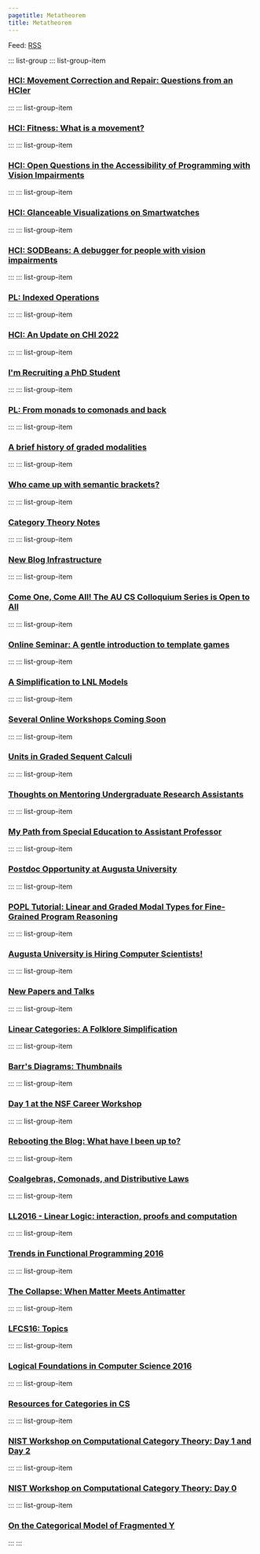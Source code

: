 ```yaml
---
pagetitle: Metatheorem
title: Metatheorem
---
```


Feed: [RSS](feed.xml)

::: list-group
::: list-group-item
### [HCI: Movement Correction and Repair: Questions from an HCIer](/draft/2022-11-12-Correction.html)
:::
::: list-group-item
### [HCI: Fitness: What is a movement?](/draft/2022-09-10-What-is-a-movement.html)
:::
::: list-group-item
### [HCI: Open Questions in the Accessibility of Programming with Vision Impairments](/draft/2022-09-09-Blind-PL-Lit-Review.html)
:::
::: list-group-item
### [HCI: Glanceable Visualizations on Smartwatches](/draft/2022-09-01-Smartwatch-Viz.html)
:::
::: list-group-item
### [HCI: SODBeans: A debugger for people with vision impairments](/draft/2022-08-25-SODBeans.html)
:::
::: list-group-item
### [PL: Indexed Operations](/draft/2022-08-25-Indexed-Ops.html)
:::
::: list-group-item
### [HCI: An Update on CHI 2022](https://medium.com/@harley.eades/an-update-on-chi-2022-73042ad8d51a)
:::
::: list-group-item
### [I'm Recruiting a PhD Student](/draft/2021-30-04-PhD-Student-Ad.html)
:::
::: list-group-item
### [PL: From monads to comonads and back](/draft/Monads-From-Comonads.html)
:::
::: list-group-item
### [A brief history of graded modalities](/draft/Graded-History.html)
:::
::: list-group-item
### [Who came up with semantic brackets?](/draft/Semantic-Brackets.html)
:::
::: list-group-item
### [Category Theory Notes](/draft/CT-Notes.html)
:::
::: list-group-item
### [New Blog Infrastructure](/draft/2020-12-15-Blog-Infrastructure.html)
:::
::: list-group-item
### [Come One, Come All! The AU CS Colloquium Series is Open to All](/draft/2020-08-17-Colloquium.html)
:::
::: list-group-item
### [Online Seminar: A gentle introduction to template games](/draft/2020-04-10-A-gentle-introduction-to-template-games.html)
:::
::: list-group-item
### [A Simplification to LNL Models](/draft/2020-04-02-A-Simplification-to-LNL-Models.html)
:::
::: list-group-item
### [Several Online Workshops Coming Soon](/draft/2020-04-08-Worshop-CFPs.html)
:::
::: list-group-item
### [Units in Graded Sequent Calculi](/draft/2020-03-25-Units-in-Graded-Sequent-Calculus.html)
:::
::: list-group-item
### [Thoughts on Mentoring Undergraduate Research Assistants](/draft/2019-11-05-Mentoring-Panel.html)
:::
::: list-group-item
### [My Path from Special Education to Assistant Professor](/draft/2018-05-10-Do-I-Belong-Here.html)
:::
::: list-group-item
### [Postdoc Opportunity at Augusta University](/draft/2019-07-25-Postdoc-Ad.html)
:::
::: list-group-item
### [POPL Tutorial: Linear and Graded Modal Types for Fine-Grained Program Reasoning](/draft/2018-11-08-POPL-Tutorial.html)
:::
::: list-group-item
### [Augusta University is Hiring Computer Scientists!](/draft/2018-09-19-Faculty-Search.html)
:::
::: list-group-item
### [New Papers and Talks](/draft/2018-07-29-New-Papers-and-Talks.html)
:::
::: list-group-item
### [Linear Categories: A Folklore Simplification](/draft/2018-07-24-Linear-Categories-A-Folklore-Simplification.html)
:::
::: list-group-item
### [Barr\'s Diagrams: Thumbnails](/draft/2018-07-19-Barrxy-Thumbnails.html)
:::
::: list-group-item
### [Day 1 at the NSF Career Workshop](/draft/2018-03-08-CAREER-Workshop-Day1.html)
:::
::: list-group-item
### [Rebooting the Blog: What have I been up to?](/draft/2017-11-20-Reboot-Linear-Dependent-Types.html)
:::
::: list-group-item
### [Coalgebras, Comonads, and Distributive Laws](/draft/2016-11-19-Coalgebras-Comonads-Distributive-Laws.html)
:::
::: list-group-item
### [LL2016 - Linear Logic: interaction, proofs and computation](/draft/2016-11-12-LL2016.html)
:::
::: list-group-item
### [Trends in Functional Programming 2016](/draft/2016-06-12-TFP16.html)
:::
::: list-group-item
### [The Collapse: When Matter Meets Antimatter](/draft/2016-04-23-Matter-Meets-AntiMatter.html)
:::
::: list-group-item
### [LFCS16: Topics](/draft/2016-01-06-LFCS16-Topics.html)
:::
::: list-group-item
### [Logical Foundations in Computer Science 2016](/draft/2016-01-04-LFCS16.html)
:::
::: list-group-item
### [Resources for Categories in CS](/draft/2015-12-06-Resources-CT-CS.html)
:::
::: list-group-item
### [NIST Workshop on Computational Category Theory: Day 1 and Day 2](/draft/2015-09-30-NIST-Workshop-Day1.html)
:::
::: list-group-item
### [NIST Workshop on Computational Category Theory: Day 0](/draft/2015-09-28-NIST-Workshop-Day0.html)
:::
::: list-group-item
### [On the Categorical Model of Fragmented Y](/draft/2014-12-01-CT-Model-Frag-Y.html)
:::
:::
